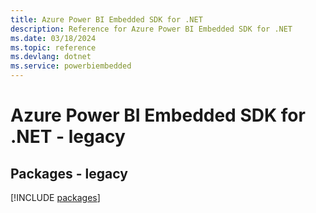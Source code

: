 ```yaml
---
title: Azure Power BI Embedded SDK for .NET
description: Reference for Azure Power BI Embedded SDK for .NET
ms.date: 03/18/2024
ms.topic: reference
ms.devlang: dotnet
ms.service: powerbiembedded
---
```

# Azure Power BI Embedded SDK for .NET - legacy
## Packages - legacy
[!INCLUDE [packages](power-bi-embedded-index.md)]